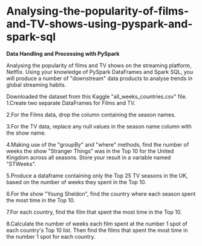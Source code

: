 # Analysing-the-popularity-of-films-and-TV-shows-using-pyspark-and-spark-sql
**Data Handling and Processing with PySpark**

Analysing the popularity of films and TV shows on the streaming platform, Netflix. Using your knowledge of PySpark DataFrames and Spark SQL, you will produce a number of "downstream" data products to analyse trends in global streaming habits.

Downloaded the dataset from this Kaggle "all_weeks_countries.csv" file.
1.Create two separate DataFrames for Films and TV.

2.For the Films data, drop the column containing the season names.

3.For the TV data, replace any null values in the season name column with the show name.

4.Making use of the "groupBy" and "where" methods, find the number of weeks the show "Stranger Things" was in the Top 10 for the United Kingdom across all seasons. Store your result in a variable named "STWeeks".

5.Produce a dataframe containing only the Top 25 TV seasons in the UK, based on the number of weeks they spent in the Top 10.

6.For the show "Young Sheldon", find the country where each season spent the most time in the Top 10.

7.For each country, find the film that spent the most time in the Top 10.

8.Calculate the number of weeks each film spent at the number 1 spot of each country's Top 10 list. Then find the films that spent the most time in the number 1 spot for each country.
